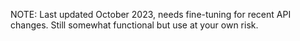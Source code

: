 NOTE: Last updated October 2023, needs fine-tuning for recent API changes. Still somewhat functional but use at your own risk.
